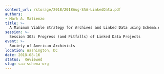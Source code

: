 ```yaml
---
content_url: /storage/2018/2018Aug-SAA-LinkedData.pdf
authors:
- Mark A. Matienzo
title: >-
  A Minimum Viable Strategy for Archives and Linked Data using Schema.org
session: >-
  Session 303: Progress (and Pitfalls) of Linked Data Projects
event: >-
  Society of American Archivists
location: Washington, DC
date: 2018-08-16
status:  Reviewed
slug: saa-schema-org
---
```

